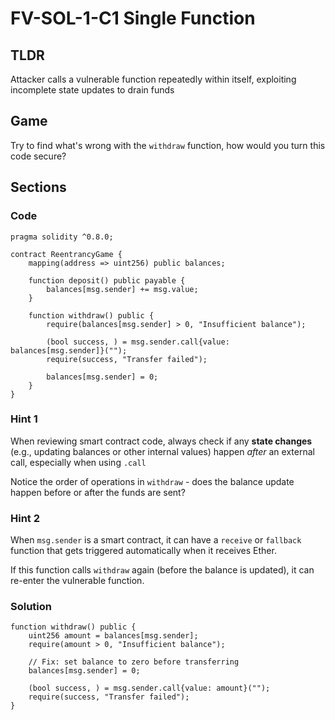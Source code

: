 # FV-SOL-1-C1 Single Function

## TLDR

Attacker calls a vulnerable function repeatedly within itself, exploiting incomplete state updates to drain funds

## Game

Try to find what's wrong with the `withdraw` function, how would you turn this code secure?

## Sections
### Code
```solidity
pragma solidity ^0.8.0;

contract ReentrancyGame {
    mapping(address => uint256) public balances;

    function deposit() public payable {
        balances[msg.sender] += msg.value;
    }

    function withdraw() public {
        require(balances[msg.sender] > 0, "Insufficient balance");

        (bool success, ) = msg.sender.call{value: balances[msg.sender]}("");
        require(success, "Transfer failed");

        balances[msg.sender] = 0;
    }
}
```


### Hint 1
When reviewing smart contract code, always check if any **state changes** (e.g., updating balances or other internal values) happen _after_ an external call, especially when using `.call`

Notice the order of operations in `withdraw` - does the balance update happen before or after the funds are sent?


### Hint 2
When `msg.sender` is a smart contract, it can have a `receive` or `fallback` function that gets triggered automatically when it receives Ether.

If this function calls `withdraw` again (before the balance is updated), it can re-enter the vulnerable function.


### Solution
```solidity
function withdraw() public {
    uint256 amount = balances[msg.sender];
    require(amount > 0, "Insufficient balance");

    // Fix: set balance to zero before transferring
    balances[msg.sender] = 0;

    (bool success, ) = msg.sender.call{value: amount}("");
    require(success, "Transfer failed");
}
```


